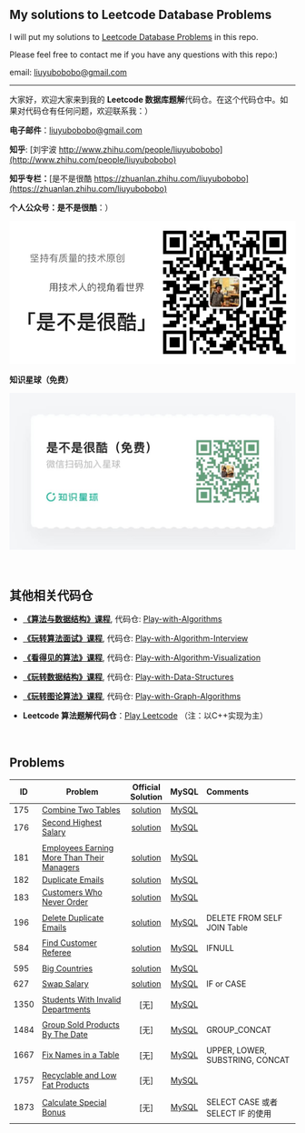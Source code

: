 ## My solutions to Leetcode Database Problems

I will put my solutions to [Leetcode Database Problems](https://leetcode.com/problemset/database/) in this repo. 

Please feel free to contact me if you have any questions with this repo:)

email: [liuyubobobo@gmail.com](mailto:liuyubobobo@gmail.com)

---

大家好，欢迎大家来到我的 **Leetcode 数据库题解**代码仓。在这个代码仓中。如果对代码仓有任何问题，欢迎联系我：）

**电子邮件**：[liuyubobobo@gmail.com](mailto:liuyubobobo@gmail.com)

**知乎**: [刘宇波 http://www.zhihu.com/people/liuyubobobo](http://www.zhihu.com/people/liuyubobobo)

**知乎专栏：**[是不是很酷 https://zhuanlan.zhihu.com/liuyubobobo](https://zhuanlan.zhihu.com/liuyubobobo)

**个人公众号：是不是很酷**：）

![QRCode](qrcode.png)

**知识星球（免费）**

![ZSXQ](zsxq.jpg)

<br/>

## 其他相关代码仓

* [**《算法与数据结构》课程**](https://coding.imooc.com/class/71.html), 代码仓: [Play-with-Algorithms](https://github.com/liuyubobobo/Play-with-Algorithms)
 
* [**《玩转算法面试》课程**](https://coding.imooc.com/class/82.html), 代码仓: [Play-with-Algorithm-Interview](https://github.com/liuyubobobo/Play-with-Algorithm-Interview)

* [**《看得见的算法》课程**](https://coding.imooc.com/class/138.html), 代码仓: [Play-with-Algorithm-Visualization](https://github.com/liuyubobobo/Play-with-Algorithm-Visualization)

* [**《玩转数据结构》课程**](https://coding.imooc.com/class/207.html), 代码仓: [Play-with-Data-Structures](https://github.com/liuyubobobo/Play-with-Data-Structures)

* [**《玩转图论算法》课程**](https://coding.imooc.com/class/370.html), 代码仓: [Play-with-Graph-Algorithms](https://github.com/liuyubobobo/Play-with-Graph-Algorithms)

* **Leetcode 算法题解代码仓**：[Play Leetcode](https://github.com/liuyubobobo/Play-Leetcode) （注：以C++实现为主）

<br/>

## Problems

| ID | Problem | Official<br/>Solution | MySQL | Comments |
| --- | --- | :---: | :--: | :--- |
| 175 | [Combine Two Tables](https://leetcode.com/problems/combine-two-tables/) | [solution](https://leetcode.com/problems/combine-two-tables/solution/) | [MySQL](0175-Combine-Two-Tables/) | |
| 176 | [Second Highest Salary](https://leetcode.com/problems/second-highest-salary/) | [solution](https://leetcode.com/problems/second-highest-salary/solution/) | [MySQL](0176-Second-Highest-Salary/) | |
| | | | | |
| 181 | [Employees Earning More Than Their Managers](https://leetcode.com/problems/employees-earning-more-than-their-managers/) | [solution](https://leetcode.com/problems/employees-earning-more-than-their-managers/solution/) | [MySQL](0181-Employees-Earning-More-Than-Their-Managers/) | |
| 182 | [Duplicate Emails](https://leetcode.com/problems/duplicate-emails/) | [solution](https://leetcode.com/problems/duplicate-emails/solution/) | [MySQL](0182-Duplicate-Emails/) | |
| 183 | [Customers Who Never Order](https://leetcode.com/problems/customers-who-never-order/) | [solution](https://leetcode.com/problems/customers-who-never-order/solution/) | [MySQL](0183-Customers-Who-Never-Order/) | |
| | | | | |
| 196 | [Delete Duplicate Emails](https://leetcode.com/problems/delete-duplicate-emails/) | [solution](https://leetcode.com/problems/delete-duplicate-emails/solution/) | [MySQL](0196-Delete-Duplicate-Emails/) | DELETE FROM SELF JOIN Table |
| | | | | |
| 584 | [Find Customer Referee](https://leetcode.com/problems/find-customer-referee/) | [solution](https://leetcode.com/problems/find-customer-referee/solution/) | [MySQL](0584-Find-Customer-Referee/) | IFNULL |
| | | | | |
| 595 | [Big Countries](https://leetcode.com/problems/big-countries/) | [solution](https://leetcode.com/problems/big-countries/solution/) | [MySQL](0595-Big-Countries/) | |
| | | | | |
| 627 | [Swap Salary](https://leetcode.com/problems/swap-salary/) | [solution](https://leetcode.com/problems/swap-salary/solution/) | [MySQL](0627-Swap-Salary/) | IF or CASE |
| | | | | |
| 1350 | [Students With Invalid Departments](https://leetcode.com/problems/students-with-invalid-departments/) | [无] | [MySQL](1350-Students-With-Invalid-Departments/) | |
| | | | | |
| 1484 | [Group Sold Products By The Date](https://leetcode.com/problems/group-sold-products-by-the-date/) | [无] | [MySQL](1484-Group-Sold-Products-By-The-Date/) | GROUP_CONCAT |
| | | | | |
| 1667 | [Fix Names in a Table](https://leetcode.com/problems/fix-names-in-a-table/) | [无] | [MySQL](1667-Fix-Names-in-a-Table/) | UPPER, LOWER, SUBSTRING, CONCAT |
| | | | | |
| 1757 | [Recyclable and Low Fat Products](https://leetcode.com/problems/recyclable-and-low-fat-products/) | [无] | [MySQL](1757-Recyclable-and-Low-Fat-Products/) | |
| | | | | |
| 1873 | [Calculate Special Bonus](https://leetcode.com/problems/calculate-special-bonus/) | [无] | [MySQL](1873-Calculate-Special-Bonus/) | SELECT CASE 或者 SELECT IF 的使用|
| | | | | |
